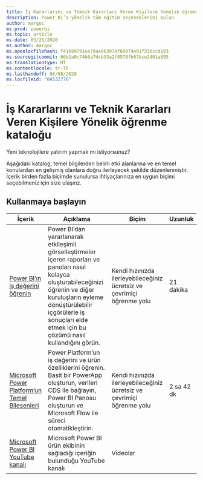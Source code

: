 ```yaml
---
title: İş Kararlarını ve Teknik Kararları Veren Kişilere Yönelik öğrenme kataloğu
description: Power BI’a yönelik tüm eğitim seçeneklerini bulun
author: margoc
ms.prod: powerbi
ms.topic: article
ms.date: 03/25/2020
ms.author: margoc
ms.openlocfilehash: f41699791ee79ae963978f69974e91f336ccd193
ms.sourcegitcommit: 66b1a0c74b8a7dcb33a2f8570fb67bce2401a895
ms.translationtype: HT
ms.contentlocale: tr-TR
ms.lasthandoff: 06/08/2020
ms.locfileid: "84532776"
---
```

# <a name="business-and-technical-decision-makers-learning-catalog"></a>İş Kararlarını ve Teknik Kararları Veren Kişilere Yönelik öğrenme kataloğu

Yeni teknolojilere yatırım yapmak mı istiyorsunuz? 

Aşağıdaki katalog, temel bilgilerden belirli etki alanlarına ve en temel konulardan en gelişmiş olanlara doğru ilerleyecek şekilde düzenlenmiştir. İçerik birden fazla biçimde sunulursa ihtiyaçlarınıza en uygun biçimi seçebilmeniz için size ulaşırız. 

## <a name="get-started"></a>Kullanmaya başlayın<a name="get-started"></a>
| İçerik  | Açıklama  | Biçim  | Uzunluk     |
|---------------------------------------------------------------------------------------------------------------|------------------------------------------------------------------------------------------------------------------------------------------------------------------------------------------------------------------------|---------------------------------------|------------|
| [Power BI’ın iş değerini öğrenin](https://docs.microsoft.com/learn/modules/introduction-power-bi/) | Power BI’dan yararlanarak etkileşimli görselleştirmeler içeren raporları ve panoları nasıl kolayca oluşturabileceğinizi öğrenin ve diğer kuruluşların eyleme dönüştürülebilir içgörülerle iş sonuçları elde etmek için bu çözümü nasıl kullandığını görün. | Kendi hızınızda ilerleyebileceğiniz ücretsiz ve çevrimiçi öğrenme yolu | 21 dakika |
| [Microsoft Power Platform’un Temel Bileşenleri](https://docs.microsoft.com/learn/paths/power-plat-fundamentals/)      | Power Platform’un iş değerini ve ürün özelliklerini öğrenin. Basit bir PowerApp oluşturun, verileri CDS ile bağlayın, Power BI Panosu oluşturun ve Microsoft Flow ile süreci otomatikleştirin.                          | Kendi hızınızda ilerleyebileceğiniz ücretsiz ve çevrimiçi öğrenme yolu | 2 sa 42 dk  |
| [Microsoft Power BI YouTube kanalı](https://www.youtube.com/user/mspowerbi/videos)  | Microsoft Power BI ürün ekibinin sağladığı içeriğin bulunduğu YouTube kanalı  | Videolar   |            |
